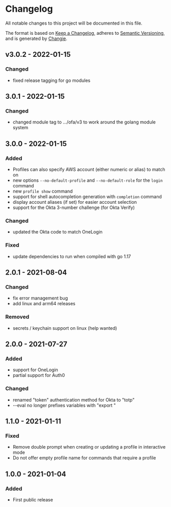 # Changelog
All notable changes to this project will be documented in this file.

The format is based on [Keep a Changelog](https://keepachangelog.com/en/1.0.0/),
adheres to [Semantic Versioning](https://semver.org/spec/v2.0.0.html),
and is generated by [Changie](https://github.com/miniscruff/changie).

## v3.0.2 - 2022-01-15
### Changed
* fixed release tagging for go modules

## 3.0.1 - 2022-01-15
### Changed
* changed module tag to .../ofa/v3 to work around the golang module system

## 3.0.0 - 2022-01-15
### Added
* Profiles can also specify AWS account (either numeric or alias) to match on
* new options `--no-default-profile` and `--no-default-role` for the `login` command
* new `profile show` command
* support for shell autocompletion generation with `completion` command
* display account aliases (if set) for easier account selection
* support for the Okta 3-number challenge (for Okta Verify)
### Changed
* updated the Okta code to match OneLogin
### Fixed
* update dependencies to run when compiled with go 1.17

## 2.0.1 - 2021-08-04

### Changed

- fix error management bug
- add linux and arm64 releases

### Removed

- secrets / keychain support on linux (help wanted)


## 2.0.0 - 2021-07-27

### Added
- support for OneLogin
- partial support for Auth0

### Changed
- renamed "token" authentication method for Okta to "totp"
- --eval no longer prefixes variables with "export "


## 1.1.0 - 2021-01-11

### Fixed
* Remove double prompt when creating or updating a profile in interactive mode
* Do not offer empty profile name for commands that require a profile

## 1.0.0 - 2021-01-04

### Added
* First public release
